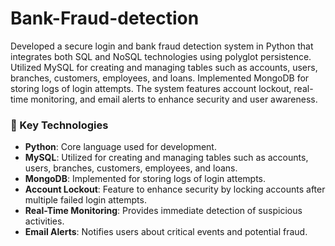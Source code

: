# Bank-Fraud-detection

Developed a secure login and bank fraud detection system in Python that integrates both SQL and NoSQL technologies using polyglot persistence. Utilized MySQL for creating and managing tables such as accounts, users, branches, customers, employees, and loans. Implemented MongoDB for storing logs of login attempts. The system features account lockout, real-time monitoring, and email alerts to enhance security and user awareness.

### 🔧 Key Technologies

- **Python**: Core language used for development.
- **MySQL**: Utilized for creating and managing tables such as accounts, users, branches, customers, employees, and loans.
- **MongoDB**: Implemented for storing logs of login attempts.
- **Account Lockout**: Feature to enhance security by locking accounts after multiple failed login attempts.
- **Real-Time Monitoring**: Provides immediate detection of suspicious activities.
- **Email Alerts**: Notifies users about critical events and potential fraud.


